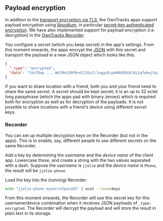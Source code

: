 ## Payload encryption

In addition to the [transport encryption via TLS](tls.md), the OwnTracks apps support payload encryption using [libsodium](https://github.com/jedisct1/libsodium/), in particular [secret-key authenticated encryption](https://download.libsodium.org/doc/secret-key_cryptography/authenticated_encryption.html). We have also implemented support for payload encryption (i.e. decryption) in the [OwnTracks Recorder](https://github.com/owntracks/recorder).

You configure a _secret_ (which you keep secret) in the app's settings. From this moment onwards, the apps encrypt the [JSON](../tech/json.md) with this secret and transport the payload in a new JSON object which looks like this:

```json
{
  "_type": "encrypted",
  "data": "1Vu7Owp ... W4lMnh28FB+el22GsCrlnggvEcp4H8GR9iKJdi1qfwkejYpzrQ+491Mwunjg="
}
```

If you want to share location with a friend, both you and your friend need to share the same _secret_. A _secret_ should be kept secret; it is an up to 32 octet long passphrase (which the apps pad with binary zeroes) which is required both for encryption as well as for decryption of the payloads. It is not possible to share locations with a friend's device using different _secret_ keys.

### Recorder

You can set up multiple decryption keys on the Recorder (but not in the apps). This is to enable, say, different people to use different secrets on the same Recorder.

Add a key by determining the _username_ and the _device name_ of the client app. Lowercase these, and create a string with the two values separated with a dash. Suppose the _username_ is `jjolie` and the _device name_ is `Phone`, the result will be `jjolie-phone`.

Load the key into the (running) Recorder:

```bash
echo "jjolie-phone mysecreTpass01" | ocat --load=keys
```

From this moment onwards, the Recorder will use this secret key for this username/device combination when it receives JSON payloads of `_type: encrypted`. The Recorder will decrypt the payload and will store the result in plain text in its storage.
